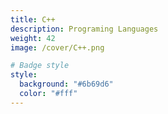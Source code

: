 ```yaml
---
title: C++
description: Programing Languages
weight: 42
image: /cover/C++.png

# Badge style
style:
  background: "#6b69d6"
  color: "#fff"
---
```

